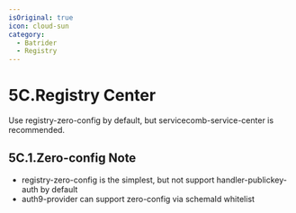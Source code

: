 ```yaml
---
isOriginal: true
icon: cloud-sun
category:
  - Batrider
  - Registry
---
```


# 5C.Registry Center

Use registry-zero-config by default, but servicecomb-service-center is recommended.

## 5C.1.Zero-config Note

* registry-zero-config is the simplest, but not support handler-publickey-auth by default
* auth9-provider can support zero-config via schemaId whitelist
